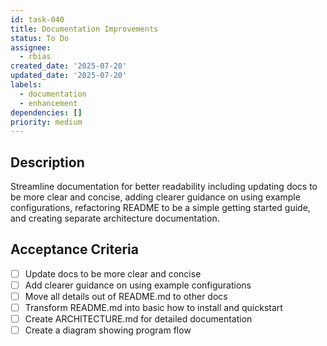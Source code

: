 ```yaml
---
id: task-040
title: Documentation Improvements
status: To Do
assignee:
  - rbias
created_date: '2025-07-20'
updated_date: '2025-07-20'
labels:
  - documentation
  - enhancement
dependencies: []
priority: medium
---
```


## Description

Streamline documentation for better readability including updating docs to be more clear and concise, adding clearer guidance on using example configurations, refactoring README to be a simple getting started guide, and creating separate architecture documentation.

## Acceptance Criteria

- [ ] Update docs to be more clear and concise
- [ ] Add clearer guidance on using example configurations
- [ ] Move all details out of README.md to other docs
- [ ] Transform README.md into basic how to install and quickstart
- [ ] Create ARCHITECTURE.md for detailed documentation
- [ ] Create a diagram showing program flow
